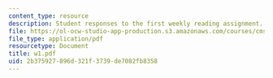 ```yaml
---
content_type: resource
description: Student responses to the first weekly reading assignment.
file: https://ol-ocw-studio-app-production.s3.amazonaws.com/courses/cms-600-videogame-theory-and-analysis-fall-2007/2b375927896d321f3739de7082fb8358_w1.pdf
file_type: application/pdf
resourcetype: Document
title: w1.pdf
uid: 2b375927-896d-321f-3739-de7082fb8358
---
```

